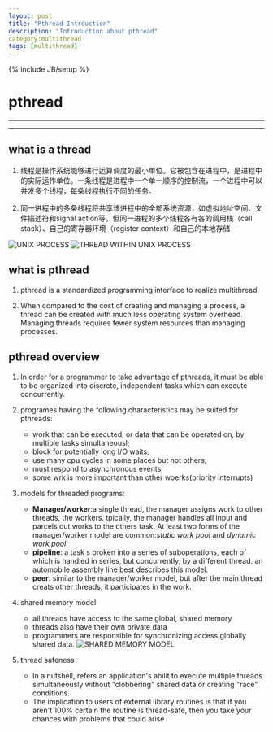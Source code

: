 ```yaml
---
layout: post
title: "Pthread Intrduction"
description: "Introduction about pthread"
category:multithread
tags: [multithread]
---
```

{% include JB/setup %}

pthread
=======================================================================================
- - -
- - -
what is a thread
--------------------------------------------------------------------------------------
1. 线程是操作系统能够进行运算调度的最小单位。它被包含在进程中，是进程中的实际运作单位。一条线程是进程中一个单一顺序的控制流，一个进程中可以并发多个线程，每条线程执行不同的任务。

2. 同一进程中的多条线程将共享该进程中的全部系统资源，如虚拟地址空间、文件描述符和signal action等。但同一进程的多个线程各有各的调用栈（call stack）、自己的寄存器环境（register context）和自己的本地存储

![UNIX PROCESS](I:\Users\LYL\Desktop\index.gif)
![THREAD WITHIN UNIX PROCESS](I:\Users\LYL\Desktop\index2.gif)



what is pthread
---------------------------------------------------------------------------------------
1. pthread is  a standardized programming interface to realize multithread.

2. When compared to the cost of creating and managing a process, a thread can be created with much less operating system overhead. Managing threads requires fewer system resources than managing processes. 


pthread overview
----------------------------------------------------------------------------------------
1. In order for a programmer to take advantage of pthreads, it must be able to be organized into discrete, independent tasks which can execute concurrently.

2. programes having the following characteristics may be suited for pthreads:
    - work that can be executed, or data that can be operated on, by multiple tasks simultaneousl;
    - block for potentially long I/O waits;
    - use many cpu cycles in some places but not others;
    - must respond to asynchronous events;
    - some wrk is more important than other woerks(priority interrupts)

3. models for threaded programs:
    - **Manager/worker**:a single thread, the manager assigns work to other threads, the workers. tpically, the manager handles all input and parcels out works to the others task. At least two forms of the manager/worker model are common:*static work pool* and *dynamic work pool*.
    - **pipeline**: a task s broken into a series of suboperations, each of which is handled in series, but concurrently, by a different thread. an automobile assembly line best describes this model.
    - **peer**: similar to the manager/worker model, but after the main thread creats other threads, it participates in the work.

4. shared memory model
   - all threads have access to the same global, shared memory
   - threads also have their own private data
   - programmers are responsible for synchronizing access globally shared data.
![SHARED MEMORY MODEL](I:\Users\LYL\Desktop\index3.gif)


5. thread safeness
   - In a nutshell, refers an application's abilit to execute multiple threads simultaneously without "clobbering" shared data or creating "race" conditions.
   - The implication to users of external library routines is that if you aren't 100% certain the routine is thread-safe, then you take your chances with problems that could arise
   